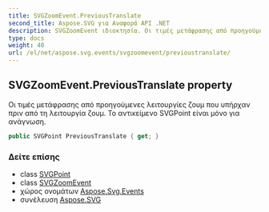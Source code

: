 ```yaml
---
title: SVGZoomEvent.PreviousTranslate
second_title: Aspose.SVG για Αναφορά API .NET
description: SVGZoomEvent ιδιοκτησία. Οι τιμές μετάφρασης από προηγούμενες λειτουργίες ζουμ που υπήρχαν πριν από τη λειτουργία ζουμ. Το αντικείμενο SVGPoint είναι μόνο για ανάγνωση.
type: docs
weight: 40
url: /el/net/aspose.svg.events/svgzoomevent/previoustranslate/
---
```

## SVGZoomEvent.PreviousTranslate property

Οι τιμές μετάφρασης από προηγούμενες λειτουργίες ζουμ που υπήρχαν πριν από τη λειτουργία ζουμ. Το αντικείμενο SVGPoint είναι μόνο για ανάγνωση.

```csharp
public SVGPoint PreviousTranslate { get; }
```

### Δείτε επίσης

* class [SVGPoint](../../../aspose.svg.datatypes/svgpoint/)
* class [SVGZoomEvent](../)
* χώρος ονομάτων [Aspose.Svg.Events](../../svgzoomevent/)
* συνέλευση [Aspose.SVG](../../../)


